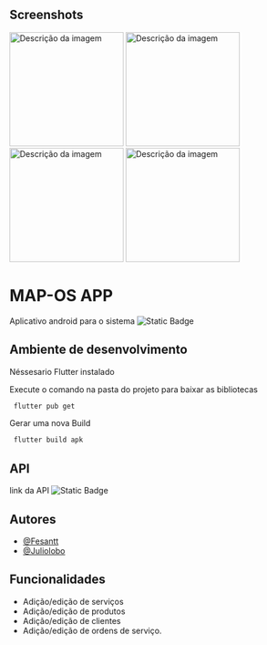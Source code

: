 
## Screenshots
<img src="https://github.com/Fesantt/MAPOS-OS-APP-FLUTTER/assets/33626716/e489e367-6fe6-41e2-ac3e-bcf96f2947e5" alt="Descrição da imagem" width="200">
<img src="https://github.com/Fesantt/MAPOS-OS-APP-FLUTTER/assets/33626716/4588a98a-8bb7-4b65-b9df-9a879ff0aa31" alt="Descrição da imagem" width="200">
<img src="https://github.com/Fesantt/MAPOS-OS-APP-FLUTTER/assets/33626716/cc2994b6-0db3-47d4-a3b0-4972b75f3bfd" alt="Descrição da imagem" width="200">
<img src="https://github.com/Fesantt/MAPOS-OS-APP-FLUTTER/assets/33626716/5c0c51cf-9824-41b2-97e2-dcaaa1df86c1" alt="Descrição da imagem" width="200">

# MAP-OS APP

Aplicativo android para o sistema ![Static Badge](https://img.shields.io/badge/MAPOS---?style=flat&color=orange&link=https%3A%2F%2Fgithub.com%2FRamonSilva20%2Fmapos%2F)





## Ambiente de desenvolvimento

Néssesario Flutter instalado

Execute o comando na pasta do projeto para baixar as bibliotecas
```bash
 flutter pub get
```
Gerar uma nova Build

```bash
 flutter build apk
```
    
## API

link da API ![Static Badge](https://img.shields.io/badge/API---?style=flat&color=green&link=https%3A%2F%2Fgithub.com%2Fjuliolobo%2Fapi-mapos)



## Autores

- [@Fesantt](https://www.github.com/Fesantt)
- [@Juliolobo](https://github.com/juliolobo)




## Funcionalidades

- Adição/edição de serviços
- Adição/edição de produtos
- Adição/edição de clientes
- Adição/edição de ordens de serviço.

